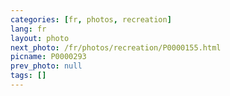 ```yaml
---
categories: [fr, photos, recreation]
lang: fr
layout: photo
next_photo: /fr/photos/recreation/P0000155.html
picname: P0000293
prev_photo: null
tags: []
---
```

